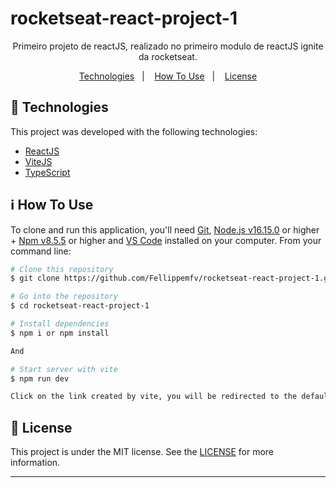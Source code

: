 # rocketseat-react-project-1
<p align="center">
    Primeiro projeto de reactJS, realizado no primeiro modulo de reactJS ignite da rocketseat.
</p>

<p align="center">
  <a href="#rocket-technologies">Technologies</a>&nbsp;&nbsp;&nbsp;|&nbsp;&nbsp;&nbsp;
  <a href="#information_source-how-to-use">How To Use</a>&nbsp;&nbsp;&nbsp;|&nbsp;&nbsp;&nbsp;
  <a href="#memo-license">License</a>
</p>

## :rocket: Technologies

This project was developed with the following technologies:

-  [ReactJS](https://pt-br.reactjs.org)
-  [ViteJS](https://vitejs.dev)
-  [TypeScript](https://www.typescriptlang.org)

## :information_source: How To Use

To clone and run this application, you'll need [Git](https://git-scm.com), [Node.js v16.15.0](https://nodejs.org/en/) or higher + [Npm v8.5.5](https://www.npmjs.com/) or higher and [VS Code](https://code.visualstudio.com/) installed on your computer. From your command line:

```bash
# Clone this repository
$ git clone https://github.com/Fellippemfv/rocketseat-react-project-1.git

# Go into the repository
$ cd rocketseat-react-project-1

# Install dependencies
$ npm i or npm install

And

# Start server with vite
$ npm run dev

Click on the link created by vite, you will be redirected to the default browser

```


## :memo: License
This project is under the MIT license. See the [LICENSE](https://github.com/Fellippemfv/rocketseat-react-project-1/blob/master/LICENSE) for more information.

---
